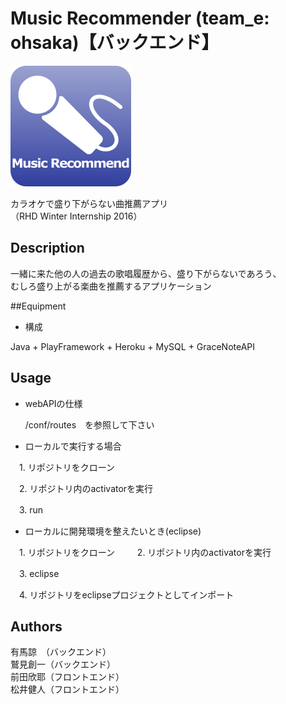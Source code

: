 Music Recommender (team_e: ohsaka)【バックエンド】
====

![music recommender](https://github.com/kentx422/Resource/blob/master/img/iconBlue2.png?raw=true)

カラオケで盛り下がらない曲推薦アプリ  
（RHD Winter Internship 2016）  

## Description

一緒に来た他の人の過去の歌唱履歴から、盛り下がらないであろう、  
むしろ盛り上がる楽曲を推薦するアプリケーション

##Equipment

* 構成

Java + PlayFramework + Heroku + MySQL + GraceNoteAPI

## Usage

* webAPIの仕様

  /conf/routes　を参照して下さい

* ローカルで実行する場合

　1. リポジトリをクローン

　2. リポジトリ内のactivatorを実行

　3. run
　
* ローカルに開発環境を整えたいとき(eclipse)

　1. リポジトリをクローン
　
　2. リポジトリ内のactivatorを実行

　3. eclipse

　4. リポジトリをeclipseプロジェクトとしてインポート

## Authors

有馬諒　（バックエンド）  
鷲見創一（バックエンド）  
前田欣耶（フロントエンド）  
松井健人（フロントエンド）  
